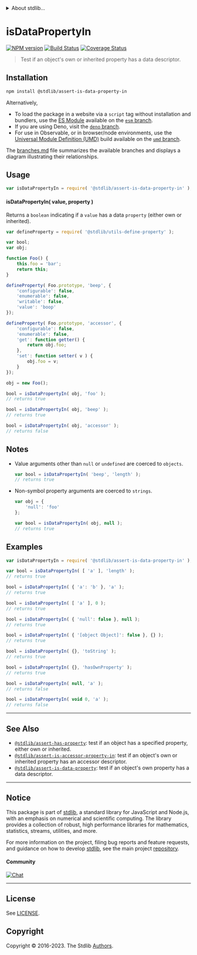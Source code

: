 <!--

@license Apache-2.0

Copyright (c) 2018 The Stdlib Authors.

Licensed under the Apache License, Version 2.0 (the "License");
you may not use this file except in compliance with the License.
You may obtain a copy of the License at

   http://www.apache.org/licenses/LICENSE-2.0

Unless required by applicable law or agreed to in writing, software
distributed under the License is distributed on an "AS IS" BASIS,
WITHOUT WARRANTIES OR CONDITIONS OF ANY KIND, either express or implied.
See the License for the specific language governing permissions and
limitations under the License.

-->


<details>
  <summary>
    About stdlib...
  </summary>
  <p>We believe in a future in which the web is a preferred environment for numerical computation. To help realize this future, we've built stdlib. stdlib is a standard library, with an emphasis on numerical and scientific computation, written in JavaScript (and C) for execution in browsers and in Node.js.</p>
  <p>The library is fully decomposable, being architected in such a way that you can swap out and mix and match APIs and functionality to cater to your exact preferences and use cases.</p>
  <p>When you use stdlib, you can be absolutely certain that you are using the most thorough, rigorous, well-written, studied, documented, tested, measured, and high-quality code out there.</p>
  <p>To join us in bringing numerical computing to the web, get started by checking us out on <a href="https://github.com/stdlib-js/stdlib">GitHub</a>, and please consider <a href="https://opencollective.com/stdlib">financially supporting stdlib</a>. We greatly appreciate your continued support!</p>
</details>

# isDataPropertyIn

[![NPM version][npm-image]][npm-url] [![Build Status][test-image]][test-url] [![Coverage Status][coverage-image]][coverage-url] <!-- [![dependencies][dependencies-image]][dependencies-url] -->

> Test if an object's own or inherited property has a data descriptor.

<section class="installation">

## Installation

```bash
npm install @stdlib/assert-is-data-property-in
```

Alternatively,

-   To load the package in a website via a `script` tag without installation and bundlers, use the [ES Module][es-module] available on the [`esm` branch][esm-url].
-   If you are using Deno, visit the [`deno` branch][deno-url].
-   For use in Observable, or in browser/node environments, use the [Universal Module Definition (UMD)][umd] build available on the [`umd` branch][umd-url].

The [branches.md][branches-url] file summarizes the available branches and displays a diagram illustrating their relationships.

</section>

<section class="usage">

## Usage

```javascript
var isDataPropertyIn = require( '@stdlib/assert-is-data-property-in' );
```

#### isDataPropertyIn( value, property )

Returns a `boolean` indicating if a `value` has a data `property` (either own or inherited).

<!-- eslint-disable no-restricted-syntax -->

```javascript
var defineProperty = require( '@stdlib/utils-define-property' );

var bool;
var obj;

function Foo() {
    this.foo = 'bar';
    return this;
}

defineProperty( Foo.prototype, 'beep', {
    'configurable': false,
    'enumerable': false,
    'writable': false,
    'value': 'boop'
});

defineProperty( Foo.prototype, 'accessor', {
    'configurable': false,
    'enumerable': false,
    'get': function getter() {
        return obj.foo;
    },
    'set': function setter( v ) {
        obj.foo = v;
    }
});

obj = new Foo();

bool = isDataPropertyIn( obj, 'foo' );
// returns true

bool = isDataPropertyIn( obj, 'beep' );
// returns true

bool = isDataPropertyIn( obj, 'accessor' );
// returns false
```

</section>

<!-- /.usage -->

<section class="notes">

## Notes

-   Value arguments other than `null` or `undefined` are coerced to `objects`.

    ```javascript
    var bool = isDataPropertyIn( 'beep', 'length' );
    // returns true
    ```

-   Non-symbol property arguments are coerced to `strings`.

    ```javascript
    var obj = {
        'null': 'foo'
    };

    var bool = isDataPropertyIn( obj, null );
    // returns true
    ```

</section>

<!-- /.notes -->

<section class="examples">

## Examples

<!-- eslint-disable object-curly-newline -->

<!-- eslint no-undef: "error" -->

```javascript
var isDataPropertyIn = require( '@stdlib/assert-is-data-property-in' );

var bool = isDataPropertyIn( [ 'a' ], 'length' );
// returns true

bool = isDataPropertyIn( { 'a': 'b' }, 'a' );
// returns true

bool = isDataPropertyIn( [ 'a' ], 0 );
// returns true

bool = isDataPropertyIn( { 'null': false }, null );
// returns true

bool = isDataPropertyIn( { '[object Object]': false }, {} );
// returns true

bool = isDataPropertyIn( {}, 'toString' );
// returns true

bool = isDataPropertyIn( {}, 'hasOwnProperty' );
// returns true

bool = isDataPropertyIn( null, 'a' );
// returns false

bool = isDataPropertyIn( void 0, 'a' );
// returns false
```

</section>

<!-- /.examples -->

<!-- Section for related `stdlib` packages. Do not manually edit this section, as it is automatically populated. -->

<section class="related">

* * *

## See Also

-   <span class="package-name">[`@stdlib/assert-has-property`][@stdlib/assert/has-property]</span><span class="delimiter">: </span><span class="description">test if an object has a specified property, either own or inherited.</span>
-   <span class="package-name">[`@stdlib/assert-is-accessor-property-in`][@stdlib/assert/is-accessor-property-in]</span><span class="delimiter">: </span><span class="description">test if an object's own or inherited property has an accessor descriptor.</span>
-   <span class="package-name">[`@stdlib/assert-is-data-property`][@stdlib/assert/is-data-property]</span><span class="delimiter">: </span><span class="description">test if an object's own property has a data descriptor.</span>

</section>

<!-- /.related -->

<!-- Section for all links. Make sure to keep an empty line after the `section` element and another before the `/section` close. -->


<section class="main-repo" >

* * *

## Notice

This package is part of [stdlib][stdlib], a standard library for JavaScript and Node.js, with an emphasis on numerical and scientific computing. The library provides a collection of robust, high performance libraries for mathematics, statistics, streams, utilities, and more.

For more information on the project, filing bug reports and feature requests, and guidance on how to develop [stdlib][stdlib], see the main project [repository][stdlib].

#### Community

[![Chat][chat-image]][chat-url]

---

## License

See [LICENSE][stdlib-license].


## Copyright

Copyright &copy; 2016-2023. The Stdlib [Authors][stdlib-authors].

</section>

<!-- /.stdlib -->

<!-- Section for all links. Make sure to keep an empty line after the `section` element and another before the `/section` close. -->

<section class="links">

[npm-image]: http://img.shields.io/npm/v/@stdlib/assert-is-data-property-in.svg
[npm-url]: https://npmjs.org/package/@stdlib/assert-is-data-property-in

[test-image]: https://github.com/stdlib-js/assert-is-data-property-in/actions/workflows/test.yml/badge.svg?branch=main
[test-url]: https://github.com/stdlib-js/assert-is-data-property-in/actions/workflows/test.yml?query=branch:main

[coverage-image]: https://img.shields.io/codecov/c/github/stdlib-js/assert-is-data-property-in/main.svg
[coverage-url]: https://codecov.io/github/stdlib-js/assert-is-data-property-in?branch=main

<!--

[dependencies-image]: https://img.shields.io/david/stdlib-js/assert-is-data-property-in.svg
[dependencies-url]: https://david-dm.org/stdlib-js/assert-is-data-property-in/main

-->

[chat-image]: https://img.shields.io/gitter/room/stdlib-js/stdlib.svg
[chat-url]: https://app.gitter.im/#/room/#stdlib-js_stdlib:gitter.im

[stdlib]: https://github.com/stdlib-js/stdlib

[stdlib-authors]: https://github.com/stdlib-js/stdlib/graphs/contributors

[umd]: https://github.com/umdjs/umd
[es-module]: https://developer.mozilla.org/en-US/docs/Web/JavaScript/Guide/Modules

[deno-url]: https://github.com/stdlib-js/assert-is-data-property-in/tree/deno
[umd-url]: https://github.com/stdlib-js/assert-is-data-property-in/tree/umd
[esm-url]: https://github.com/stdlib-js/assert-is-data-property-in/tree/esm
[branches-url]: https://github.com/stdlib-js/assert-is-data-property-in/blob/main/branches.md

[stdlib-license]: https://raw.githubusercontent.com/stdlib-js/assert-is-data-property-in/main/LICENSE

<!-- <related-links> -->

[@stdlib/assert/has-property]: https://github.com/stdlib-js/assert-has-property

[@stdlib/assert/is-accessor-property-in]: https://github.com/stdlib-js/assert-is-accessor-property-in

[@stdlib/assert/is-data-property]: https://github.com/stdlib-js/assert-is-data-property

<!-- </related-links> -->

</section>

<!-- /.links -->
